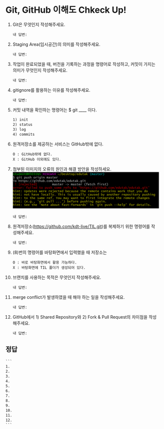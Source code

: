# Git, GitHub 이해도 Chkeck Up!

1. Git은 무엇인지 작성해주세요.
    ```
    내 답변:
    ```
2. Staging Area(임시공간)의 의미를 작성해주세요.
    ```
    내 답변:
    ```
3. 작업이 완료되었을 때, 버전을 기록하는 과정을 명령어로 작성하고, 커밋이 가지는 의미가 무엇인지 작성해주세요.
    ```
    내 답변:
    ```
4. gitignore를 활용하는 이유를 작성해주세요.
    ```
    내 답변:
    ```
5. 커밋 내역을 확인하는 명령어는 $ git ____ 이다.
    ```
    1) init
    2) status
    3) log
    4) commits
    ```
6. 원격저장소를 제공하는 서비스는 GitHub밖에 없다.
    ```
    O : GitHub밖에 없다.
    X : GitHub 이외에도 있다.
    ```
7. 첨부된 이미지의 오류의 원인과 해결 방안을 작성하세요.
![7번](./images/git7%EB%B2%88.png)
    ```
    내 답변:
    ```
8. 원격저장소(https://github.com/kdt-live/TIL.git)를 복제하기 위한 명령어를 작성해주세요.
    ```
    내 답변:
    ```
9. (8)번의 명령어를 바탕화면에서 입력했을 때 저장소는
    ```
    O : 바로 바탕화면에서 활용 가능하다.
    X : 바탕화면에 TIL 폴더가 생성되어 있다.
    ```
10. 브랜치를 사용하는 목적은 무엇인지 작성해주세요.
    ```
    내 답변:
    ```
11. merge conflict가 발생하였을 때 해야 하는 일을 작성해주세요.
    ```
    내 답변:
    ```
12. GitHub에서 1) Shared Repository와 2) Fork & Pull Request의 차이점을 작성해주세요.
    ```
    내 답변:
    ```

## 정답
    ```
    1. 
    2. 
    3. 
    4. 
    5. 
    6. 
    7. 
    8. 
    9. 
    10. 
    11. 
    12. 
    ```
